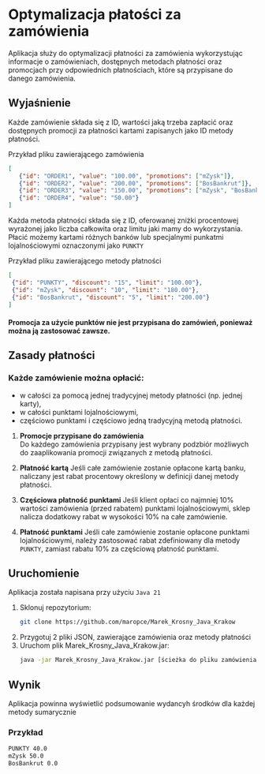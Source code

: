 # Optymalizacja płatości za zamówienia

Aplikacja służy do optymalizacji płatności za zamówienia wykorzystując informacje o zamówieniach, dostępnych metodach płatności oraz promocjach przy odpowiednich płatnościach, które są przypisane do danego zamówienia.

## Wyjaśnienie

Każde zamówienie składa się z ID, wartości jaką trzeba zapłacić oraz dostępnych promocji za płatności kartami zapisanych jako ID metody płatności.

Przykład pliku zawierającego zamówienia
```json
[
   {"id": "ORDER1", "value": "100.00", "promotions": ["mZysk"]},
   {"id": "ORDER2", "value": "200.00", "promotions": ["BosBankrut"]},
   {"id": "ORDER3", "value": "150.00", "promotions": ["mZysk", "BosBankrut"]},
   {"id": "ORDER4", "value": "50.00"}
]
```

Każda metoda płatności składa się z ID, oferowanej zniżki procentowej wyrażonej jako liczba całkowita oraz limitu jaki mamy do wykorzystania. Płacić możemy kartami różnych banków lub specjalnymi punkatmi lojalnościowymi oznaczonymi jako
`PUNKTY`

Przykład pliku zawierającego metody płatności
```json
[
 {"id": "PUNKTY", "discount": "15", "limit": "100.00"},
 {"id": "mZysk", "discount": "10", "limit": "180.00"},
 {"id": "BosBankrut", "discount": "5", "limit": "200.00"}
]
```

#### Promocja za użycie punktów nie jest przypisana do zamówień, ponieważ można ją zastosować zawsze.

## Zasady płatności

### Każde zamówienie można opłacić:
- w całości za pomocą jednej tradycyjnej metody płatności (np. jednej karty),
- w całości punktami lojalnościowymi,
- częściowo punktami i częściowo jedną tradycyjną metodą płatności.


1. **Promocje przypisane do zamówienia**  
Do każdego zamówienia przypisany jest wybrany podzbiór możliwych do
zaaplikowania promocji związanych z metodą płatności.

2. **Płatność kartą** 
Jeśli całe zamówienie zostanie opłacone kartą banku, naliczany jest rabat procentowy określony w definicji danej metody płatności.

3. **Częściowa płatność punktami**
Jeśli klient opłaci co najmniej 10% wartości zamówienia (przed rabatem) punktami lojalnościowymi, sklep nalicza dodatkowy rabat w wysokości 10% na całe zamówienie.

4. **Płatność punktami**
Jeśli całe zamówienie zostanie opłacone punktami lojalnościowymi, należy
zastosować rabat zdefiniowany dla metody `PUNKTY`, zamiast rabatu 10% za
częściową płatność punktami.

## Uruchomienie
Aplikacja została napisana przy użyciu `Java 21`
1. Sklonuj repozytorium:
   ```bash
   git clone https://github.com/maropce/Marek_Krosny_Java_Krakow
   ```
2. Przygotuj 2 pliki JSON, zawierające zamówienia oraz metody płatności 
3. Uruchom plik Marek_Krosny_Java_Krakow.jar:
   ```bash
   java -jar Marek_Krosny_Java_Krakow.jar [ścieżka do pliku zamówienia] [ścieżka do pliku metody płatności]
   ```
## Wynik
Aplikacja powinna wyświetlić podsumowanie wydancyh środków dla każdej metody sumarycznie
### Przykład
   ```bash
   PUNKTY 40.0
   mZysk 50.0
   BosBankrut 0.0
   ```
